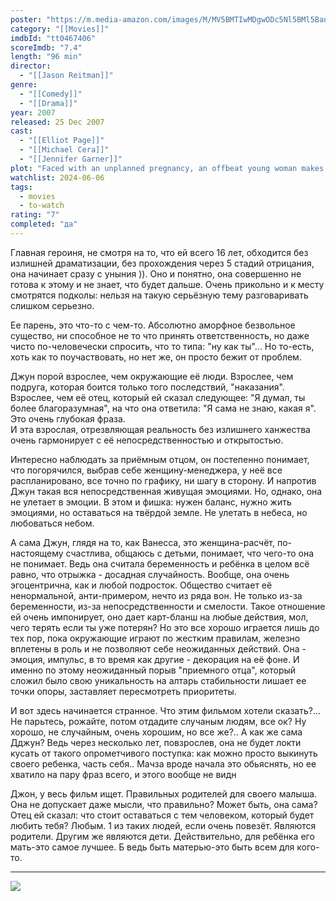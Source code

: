 ```yaml
---
poster: "https://m.media-amazon.com/images/M/MV5BMTIwMDgwODc5Nl5BMl5BanBnXkFtZTYwMjQzMDM4._V1_SX300.jpg"
category: "[[Movies]]"
imdbId: "tt0467406"
scoreImdb: "7.4"
length: "96 min"
director: 
  - "[[Jason Reitman]]"
genre: 
  - "[[Comedy]]"
  - "[[Drama]]"
year: 2007
released: 25 Dec 2007
cast: 
  - "[[Elliot Page]]"
  - "[[Michael Cera]]"
  - "[[Jennifer Garner]]"
plot: "Faced with an unplanned pregnancy, an offbeat young woman makes a selfless decision regarding the unborn child."
watchlist: 2024-06-06
tags: 
  - movies
  - to-watch
rating: "7"
completed: "да"
---
```

Главная героиня, не смотря на то, что ей всего 16 лет, обходится без излишней драматизации, без прохождения через 5 стадий отрицания, она начинает сразу с уныния )). Оно и понятно, она совершенно не готова к этому и не знает, что будет дальше. Очень прикольно и к месту смотрятся подколы: нельзя на такую серьёзную тему разговаривать слишком серьезно.  

Ее парень, это что-то с чем-то. Абсолютно аморфное безвольное существо, ни способное не то что принять ответственность, но даже чисто по-человечески спросить, что то типа: "ну как ты"... Но то-есть, хоть как то поучаствовать, но нет же, он просто бежит от проблем.

Джун порой взрослее, чем окружающие её люди. Взрослее, чем подруга, которая боится только того последствий, "наказания". Взрослее, чем её отец, который ей сказал следующее: "Я думал, ты более благоразумная", на что она ответила: "Я сама не знаю, какая я". Это очень глубокая фраза.  
И эта взрослая, отрезвляющая реальность без излишнего ханжества очень гармонирует с её непосредственностью и открытостью.

Интересно наблюдать за приёмным отцом, он постепенно понимает, что погорячился, выбрав себе женщину-менеджера, у неё все распланировано, все точно по графику, ни шагу в сторону. И напротив Джун такая вся непосредственная живущая эмоциями. Но, однако, она не улетает в эмоции. В этом и фишка: нужен баланс, нужно жить эмоциями, но оставаться на твёрдой земле. Не улетать в небеса, но любоваться небом.

А сама Джун, глядя на то, как Ванесса, это женщина-расчёт, по-настоящему счастлива, общаюсь с детьми, понимает, что чего-то она не понимает. Ведь она считала беременность и ребёнка в целом всё равно, что отрыжка - досадная случайность. Вообще, она очень эгоцентрична, как и любой подросток. Общество считает её ненормальной, анти-примером, нечто из ряда вон. Не только из-за беременности, из-за непосредственности и смелости. Такое отношение ей очень импонирует, оно дает карт-бланш на любые действия, мол, чего терять если ты уже потерян? Но это все хорошо играется лишь до тех пор, пока окружающие играют по жестким правилам, железно вплетены в роль и не позволяют себе неожиданных действий. Она - эмоция, импульс, в то время как другие - декорация на её фоне. И именно по этому неожиданный порыв "приемного отца", который сложил было свою уникальность на алтарь стабильности лишает ее точки опоры, заставляет пересмотреть приоритеты.

И вот здесь начинается странное. Что этим фильмом хотели сказать?...
Не парьтесь, рожайте, потом отдадите случаным людям, все ок? Ну хорошо, не случайным, очень хорошим, но все же?.. А как же сама Дджун? Ведь через несколько лет, повзрослев, она не будет локти кусать от такого опрометчивого поступка: как можно просто выкинуть своего ребенка, часть себя.. Мачза вроде начала это обьяснять, но ее хватило на пару фраз всего, и этого вообще не видн

Джон, у весь фильм ищет. Правильных родителей для своего малыша. Она не допускает даже мысли, что правильно? Может быть, она сама?  Отец ей сказал: что стоит оставаться с тем человеком, который будет любить тебя? Любым. 1 из таких людей, если очень повезёт. Являются родители. Другим же являются дети. Действительно, для ребёнка его мать-это самое лучшее. Б ведь быть матерью-это быть всем для кого-то.

---
![](https://m.media-amazon.com/images/M/MV5BMTIwMDgwODc5Nl5BMl5BanBnXkFtZTYwMjQzMDM4._V1_SX300.jpg)